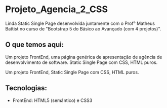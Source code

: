 # Projeto_Agencia_2_CSS

Linda Static Single Page desenvolvida juntamente com o Prof° Matheus Battist no curso de "Bootstrap 5 do Básico ao Avançado (com 4 projetos)".

## O que temos aqui:

Um projeto FrontEnd, uma página genérica de apresentação de agência de desenvolvimento de software.
Static Single Page com CSS, HTML puros.

Um projeto FrontEnd, Static Single Page com CSS, HTML puros.

## Tecnologias: 
* FrontEnd: HTML5 (semântico) e CSS3
